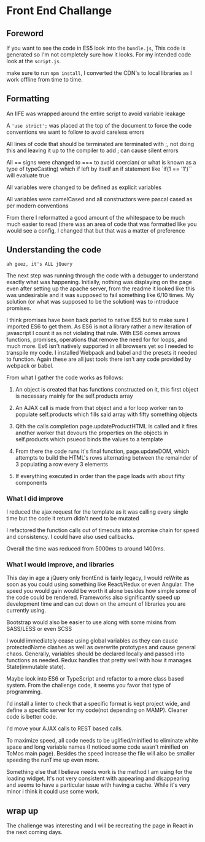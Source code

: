 <h1> Front End Challange </h1>

<h2> Foreword</h2>

If you want to see the code in ES5 look into the `bundle.js`, This code is generated so I'm not completely sure how it looks. For my intended code look at the `script.js`.

make sure to run `npm install`, I converted the CDN's to local libraries as I work offline from time to time.

<h2>Formatting</h2>

An IIFE was wrapped around the entire script to avoid variable leakage

A `'use strict';` was placed at the top of the document to force the code conventions we want to follow to avoid careless errors

All lines of code that should be terminated are terminated with ;, not doing this and leaving it up to the compiler to add ; can cause silent errors

All == signs were changed to === to avoid coercian( or what is known as a type of typeCasting) which if left by itself an if statement like `if(1 == '1')`` will evaluate
true

All variables were changed to be defined as explicit variables

All variables were camelCased and all constructors were pascal cased as per modern conventions

From there I reformatted a good amount of the whitespace to be much much easier to read
(there was an area of code that was formatted like you would see a config, I changed that but that was a matter of preference

<h2>Understanding the code</h2>

`ah geez, it's ALL jQuery`

The next step was running through the code with a debugger to understand exactly what was happening. Initially, nothing was displaying on the page even after setting up the apache server,
from the readme it looked like this was undesirable and it was supposed to fail something like 6/10 times. My solution (or what was supposed to be the solution) was to introduce promises.

I think promises have been back ported to native ES5 but to make sure I imported ES6 to get them. As ES6 is not a library rather a new iteration of javascript I count it as not violating that rule. With ES6 comes arrows functions, promises, operations that remove the need for for loops, and much more.
Es6 isn't natively supported in all browsers yet so I needed to transpile my code. I installed Webpack and babel and the presets it needed to function. Again these are all just tools there isn't any code provided by
 webpack or babel.

 From what I gather the code works as follows:

 1. An object is created that has functions constructed on it, this first object is necessary mainly for the self.products array

 2. An AJAX call is made from that object and a for loop worker ran to populate self.products which fills said array with fifty something objects

 3. Qith the calls completion page.updateProductHTML is called and it fires another worker that devours the properties on the objects in self.products which psueod binds the values to a template

 4. From there the code runs it's final function, page.updateDOM, which attempts to build the HTML's rows alternating between the remainder of 3 populating a row every 3 elements

 5. If everything executed in order than the page loads with about fifty components

 <h3>What I did improve</h3>

 I reduced the ajax request for the template as it was calling every single time but the code it return didn't need to be mutated

 I refactored the function calls out of timeouts into a promise chain for speed and consistency. I could have also used callbacks.

 Overall the time was reduced from 5000ms to around 1400ms.

 <h3>What I would improve, and libraries</h3>

 This day in age a jQuery only frontEnd is fairly legacy, I would reWrite as soon as you could using something like React/Redux or even Angular.
 The speed you would gain would be worth it alone besides how simple some of the code could be rendered. Frameworks also significantly speed up development time and can cut down on the amount of libraries you are currently using.

 Bootstrap would also be easier to use along with some mixins from SASS/LESS or even SCSS

 I would immediately cease using global variables as they can cause protectedName clashes as well as overwrite prototypes and cause general chaos.
 Generally, variables should be declared locally and passed into functions as needed. Redux handles that pretty well with how it manages State(immutable state).

 Maybe look into ES6 or TypeScript and refactor to a more class based system. From the challenge code, it seems you favor that type of programming.

 I'd install a linter to check that a specific format is kept project wide, and define a specific server for my code(not depending on MAMP). Cleaner code is better code.

 I'd move your AJAX calls to REST based calls.

 To maximize speed, all code needs to be uglified/minified to eliminate white space and long variable names (I noticed some code wasn't minified on ToMos main page). Besides the speed increase the file will also be smaller speeding the runTime up even more.
 
 Something else that I believe needs work is the method I am using for the loading widget. It's not very consistent with appearing and disappearing and seems to have a particular issue with having a cache. While it's very minor i think it could use some work.

  <h2> wrap up</h2>
 The challenge was interesting and I will be recreating the page in React in the next coming days.
